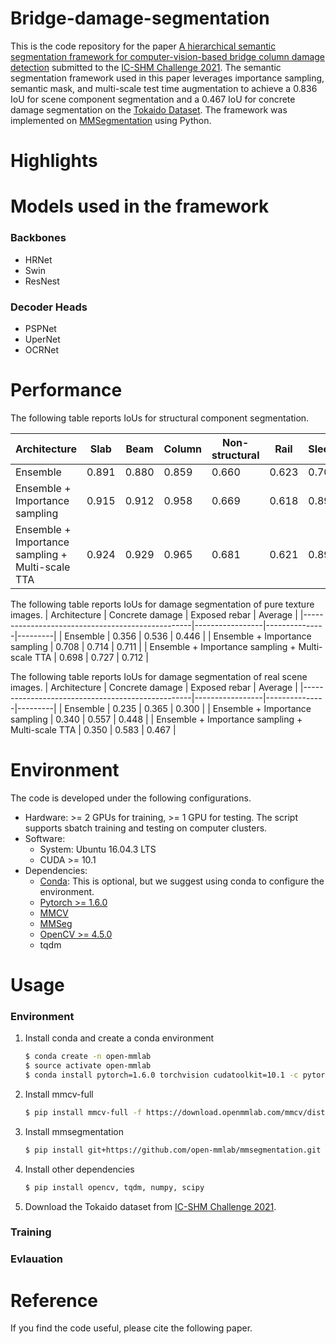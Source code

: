 # Bridge-damage-segmentation

This is the code repository for the paper [A hierarchical semantic segmentation framework for computer-vision-based bridge column damage detection]() submitted to the [IC-SHM Challenge 2021](https://sail.cive.uh.edu/ic-shm2021/). The semantic segmentation framework used in this paper leverages importance sampling, semantic mask, and multi-scale test time augmentation to achieve a 0.836 IoU for scene component segmentation and a 0.467 IoU for concrete damage segmentation on the [Tokaido Dataset](). The framework was implemented on [MMSegmentation](https://github.com/open-mmlab/mmsegmentation) using Python.

# Highlights

# Models used in the framework
### Backbones
- HRNet
- Swin
- ResNest

### Decoder Heads
- PSPNet
- UperNet
- OCRNet

# Performance
The following table reports IoUs for structural component segmentation.

|            Architecture                          | Slab  | Beam  | Column | Non-structural | Rail  | Sleeper | Average |
|--------------------------------------------------|-------|-------|--------|----------------|-------|---------|---------|
| Ensemble                                         | 0.891 | 0.880 |  0.859 |      0.660     | 0.623 |  0.701  |  0.785  |
| Ensemble + Importance sampling                   | 0.915 | 0.912 |  0.958 |      0.669     | 0.618 |  0.892  |  0.827  |
| Ensemble + Importance sampling + Multi-scale TTA | 0.924 | 0.929 |  0.965 |      0.681     | 0.621 |  0.894  |  0.836  |

The following table reports IoUs for damage segmentation of pure texture images.
| Architecture                                     | Concrete damage | Exposed rebar | Average |
|--------------------------------------------------|-----------------|---------------|---------|
| Ensemble                                         |      0.356      |     0.536     |  0.446  |
| Ensemble + Importance sampling                   |      0.708      |     0.714     |  0.711  |
| Ensemble + Importance sampling + Multi-scale TTA |      0.698      |     0.727     |  0.712  |

The following table reports IoUs for damage segmentation of real scene images.
| Architecture                                     | Concrete damage | Exposed rebar | Average |
|--------------------------------------------------|-----------------|---------------|---------|
| Ensemble                                         |      0.235      |     0.365     |  0.300  |
| Ensemble + Importance sampling                   |      0.340      |     0.557     |  0.448  |
| Ensemble + Importance sampling + Multi-scale TTA |      0.350      |     0.583     |  0.467  |

# Environment
The code is developed under the following configurations.
- Hardware: >= 2 GPUs for training, >= 1 GPU for testing. The script supports sbatch training and testing on computer clusters.
- Software: 
  - System: Ubuntu 16.04.3 LTS 
  - CUDA >= 10.1
- Dependencies:
  - [Conda](https://www.anaconda.com/): This is optional, but we suggest using conda to configure the environment.
  - [Pytorch >= 1.6.0](https://pytorch.org/)
  - [MMCV](https://github.com/open-mmlab/mmcv)
  - [MMSeg](https://github.com/open-mmlab/mmsegmentation)
  - [OpenCV >= 4.5.0](https://github.com/opencv/opencv/releases)
  - tqdm

# Usage
### Environment
1. Install conda and create a conda environment

    ```sh
    $ conda create -n open-mmlab
    $ source activate open-mmlab
    $ conda install pytorch=1.6.0 torchvision cudatoolkit=10.1 -c pytorch
    ```

2. Install mmcv-full

    ```sh
    $ pip install mmcv-full -f https://download.openmmlab.com/mmcv/dist/cu101/torch1.6.0/index.html
    ```

3. Install mmsegmentation

    ```sh
    $ pip install git+https://github.com/open-mmlab/mmsegmentation.git
    ```

4. Install other dependencies
    ```sh
    $ pip install opencv, tqdm, numpy, scipy
    ```
    
5. Download the Tokaido dataset from [IC-SHM Challenge 2021](https://sail.cive.uh.edu/ic-shm2021/).

### Training

### Evlauation

# Reference
If you find the code useful, please cite the following paper.
